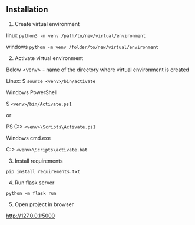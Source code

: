 ## Installation

1. Create virtual environment

linux
`python3 -m venv /path/to/new/virtual/environment`

windows
`python -m venv /folder/to/new/virtual/environment`

2. Activate virtual environment 

Below \<venv\> - name of the directory where virtual environment is created

Linux:
$ `source <venv>/bin/activate`

Windows PowerShell	

$ `<venv>/bin/Activate.ps1`

or

PS C:\> `<venv>\Scripts\Activate.ps1`

Windows cmd.exe	

C:\> `<venv>\Scripts\activate.bat`

3. Install requirements 

`pip install requirements.txt`

4. Run flask server

`python -m flask run`

5. Open project in browser

http://127.0.0.1:5000
